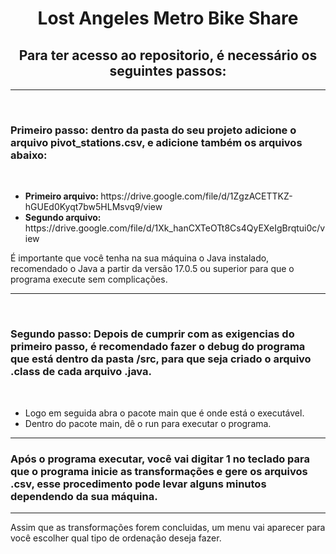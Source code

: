 <h1 align="center">Lost Angeles Metro Bike Share
</h1>


<h2 align="center"><strong>Para ter acesso ao repositorio, é necessário os seguintes passos: </strong></h2>
<hr>
<br>
<h3><strong>Primeiro passo:</strong> dentro da pasta do seu projeto adicione o arquivo pivot_stations.csv, e adicione também os arquivos abaixo: </h3>
<br>
<ul>
<li><strong>Primeiro arquivo: </strong>https://drive.google.com/file/d/1ZgzACETTKZ-hGUEd0Kyqt7bw5HLMsvq9/view</li>
<li><strong>Segundo arquivo: </strong>https://drive.google.com/file/d/1Xk_hanCXTeOTt8Cs4QyEXeIgBrqtui0c/view</li>
</ul>
<p>É importante que você tenha na sua máquina o Java instalado, recomendado o Java a partir da versão 17.0.5 ou superior para que o programa execute sem complicações.</p>
<hr>
<br>
<h3><strong>Segundo passo:</strong> Depois de cumprir com as exigencias do primeiro passo, é recomendado fazer o debug do programa que está dentro da pasta /src, para que seja criado o arquivo .class de cada arquivo .java.</h3>
<br>
<ul>
<li>Logo em seguida abra o pacote main que é onde está o executável.
<li>Dentro do pacote main, dê o run para executar o programa.
</ul>
<hr>

<h3>Após o programa executar, você vai digitar 1 no teclado para que o programa inicie as transformações e gere os arquivos .csv, esse procedimento pode levar alguns minutos dependendo da sua máquina.</h3>
<hr>
Assim que as transformações forem concluidas, um menu vai aparecer para você escolher qual tipo de ordenação deseja fazer.